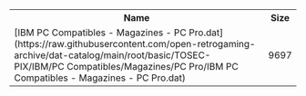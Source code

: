 <table>
<tr><th>Name</th><th>Size</th></tr>
<tr><td>
[IBM PC Compatibles - Magazines - PC Pro.dat](https://raw.githubusercontent.com/open-retrogaming-archive/dat-catalog/main/root/basic/TOSEC-PIX/IBM/PC Compatibles/Magazines/PC Pro/IBM PC Compatibles - Magazines - PC Pro.dat)
</td><td>9697</td></tr>
</table>
